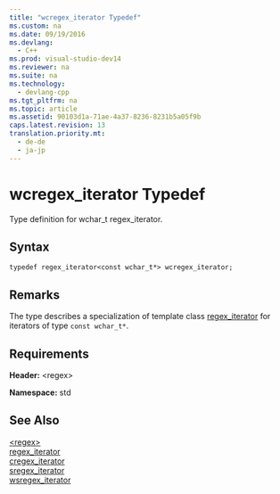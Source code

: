 ```yaml
---
title: "wcregex_iterator Typedef"
ms.custom: na
ms.date: 09/19/2016
ms.devlang: 
  - C++
ms.prod: visual-studio-dev14
ms.reviewer: na
ms.suite: na
ms.technology: 
  - devlang-cpp
ms.tgt_pltfrm: na
ms.topic: article
ms.assetid: 90103d1a-71ae-4a37-8236-8231b5a05f9b
caps.latest.revision: 13
translation.priority.mt: 
  - de-de
  - ja-jp
---
```

# wcregex_iterator Typedef
Type definition for wchar_t regex_iterator.  
  
## Syntax  
  
```  
typedef regex_iterator<const wchar_t*> wcregex_iterator;  
```  
  
## Remarks  
 The type describes a specialization of template class [regex_iterator](../vs140/regex_iterator-Class.md) for iterators of type `const wchar_t*`.  
  
## Requirements  
 **Header:** <regex\>  
  
 **Namespace:** std  
  
## See Also  
 [<regex\>](../vs140/-regex-.md)   
 [regex_iterator](../vs140/regex_iterator-Class.md)   
 [cregex_iterator](../vs140/cregex_iterator-Typedef.md)   
 [sregex_iterator](../vs140/sregex_iterator-Typedef.md)   
 [wsregex_iterator](../vs140/wsregex_iterator-Typedef.md)